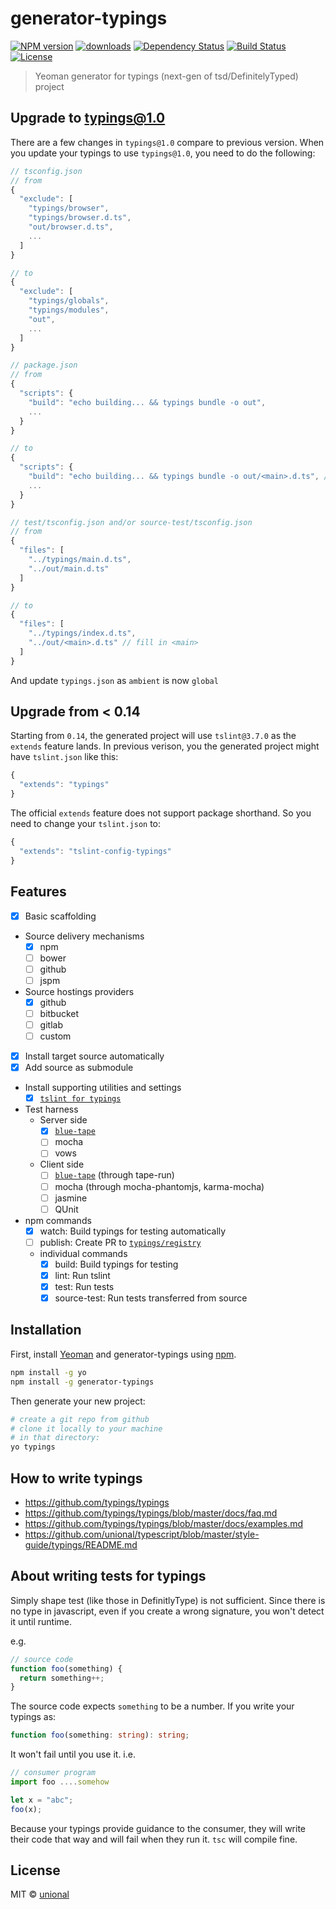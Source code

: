 # generator-typings

[![NPM version][npm-image]][npm-url]
[![downloads][downloads-image]][downloads-url]
[![Dependency Status][daviddm-image]][daviddm-url]
[![Build Status][travis-image]][travis-url] [![License][license-image]][license-url]

> Yeoman generator for typings (next-gen of tsd/DefinitelyTyped) project

## Upgrade to typings@1.0

There are a few changes in `typings@1.0` compare to previous version. When you update your typings to use `typings@1.0`, you need to do the following:

```js
// tsconfig.json
// from
{
  "exclude": [
    "typings/browser",
    "typings/browser.d.ts",
    "out/browser.d.ts",
    ...
  ]
}

// to
{
  "exclude": [
    "typings/globals",
    "typings/modules",
    "out",
    ...
  ]
}
```

```js
// package.json
// from
{
  "scripts": {
    "build": "echo building... && typings bundle -o out",
    ...
  }
}

// to
{
  "scripts": {
    "build": "echo building... && typings bundle -o out/<main>.d.ts", // fill in <main>
    ...
  }
}
```

```js
// test/tsconfig.json and/or source-test/tsconfig.json
// from
{
  "files": [
    "../typings/main.d.ts",
    "../out/main.d.ts"
  ]
}

// to
{
  "files": [
    "../typings/index.d.ts",
    "../out/<main>.d.ts" // fill in <main>
  ]
}
```

And update `typings.json` as `ambient` is now `global`

## Upgrade from < 0.14

Starting from `0.14`, the generated project will use `tslint@3.7.0` as the `extends` feature lands.
In previous verison, you the generated project might have `tslint.json` like this:

```js
{
  "extends": "typings"
}
```

The official `extends` feature does not support package shorthand.
So you need to change your `tslint.json` to:

```js
{
  "extends": "tslint-config-typings"
}
```

## Features

- [x] Basic scaffolding
- Source delivery mechanisms
  - [x] npm
  - [ ] bower
  - [ ] github
  - [ ] jspm
- Source hostings providers
  - [x] github
  - [ ] bitbucket
  - [ ] gitlab
  - [ ] custom
- [x] Install target source automatically
- [x] Add source as submodule
- Install supporting utilities and settings
  - [x] [`tslint for typings`](https://github.com/typings/tslint-config-typings)
- Test harness
  - Server side
    - [x] [`blue-tape`](https://www.npmjs.com/package/blue-tape)
    - [ ] mocha
    - [ ] vows
  - Client side
    - [ ] [`blue-tape`](https://www.npmjs.com/package/blue-tape) (through tape-run)
    - [ ] mocha (through mocha-phantomjs, karma-mocha)
    - [ ] jasmine
    - [ ] QUnit
- npm commands
  - [x] watch: Build typings for testing automatically
  - [ ] publish: Create PR to [`typings/registry`](https://github.com/typings/registry)
  - individual commands
    - [x] build: Build typings for testing
    - [x] lint: Run tslint
    - [x] test: Run tests
    - [x] source-test: Run tests transferred from source

## Installation

First, install [Yeoman](http://yeoman.io) and generator-typings using [npm](https://www.npmjs.com/).

```sh
npm install -g yo
npm install -g generator-typings
```

Then generate your new project:

```sh
# create a git repo from github
# clone it locally to your machine
# in that directory:
yo typings
```

## How to write typings

- https://github.com/typings/typings
- https://github.com/typings/typings/blob/master/docs/faq.md
- https://github.com/typings/typings/blob/master/docs/examples.md
- https://github.com/unional/typescript/blob/master/style-guide/typings/README.md

## About writing tests for typings

Simply shape test (like those in DefinitlyType) is not sufficient.
Since there is no type in javascript, even if you create a wrong signature, you won't detect it until runtime.

e.g.

```js
// source code
function foo(something) {
  return something++;
}
```

The source code expects `something` to be a number. If you write your typings as:

```ts
function foo(something: string): string;
```

It won't fail until you use it. i.e.

```ts
// consumer program
import foo ....somehow

let x = "abc";
foo(x);
```

Because your typings provide guidance to the consumer, they will write their code that way and will fail when they run it.
`tsc` will compile fine.

## License

MIT © [unional](https://github.com/unional)


[npm-image]: https://badge.fury.io/js/generator-typings.svg
[npm-url]: https://npmjs.org/package/generator-typings
[downloads-image]: https://img.shields.io/npm/dm/generator-typings.svg?style=flat
[downloads-url]: https://npmjs.org/package/generator-typings
[travis-image]: https://travis-ci.org/typings/generator-typings.svg?branch=master
[travis-url]: https://travis-ci.org/typings/generator-typings
[daviddm-image]: https://david-dm.org/typings/generator-typings.svg?theme=shields.io
[daviddm-url]: https://david-dm.org/typings/generator-typings
[license-image]: http://img.shields.io/:license-mit-blue.svg?style=flat-square
[license-url]: http://unional.mit-license.org
